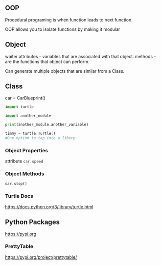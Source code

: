 ## OOP

Procedural programing is when function leads to next function.

OOP allows you to isolate functions by making it modular

## Object
waiter
attributes - variables that are associated with that object.
methods - are the functions that object can perform.

Can generate multiple objects that are similar from a Class.


## Class
car = CarBlueprint()

```python
import turtle

import another_module

print(another_module.another_variable)

timmy = turtle.Turtle()
#One option to tap into a libary.
```


### Object Properties
attribute `car.speed` 

### Object Methods
`car.stop()`

### Turtle Docs
https://docs.python.org/3/library/turtle.html


## Python Packages
https://pypi.org

### PrettyTable
https://pypi.org/project/prettytable/